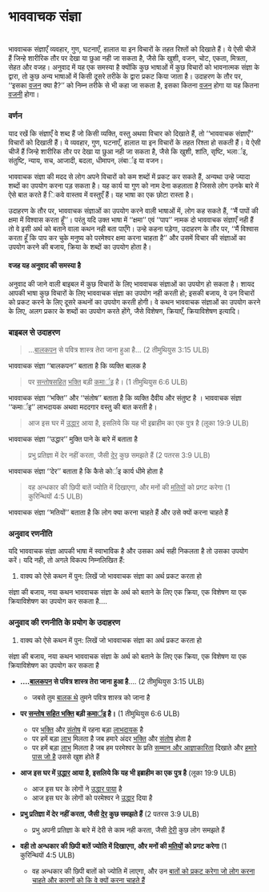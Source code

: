 # भाववाचक संज्ञा

 #

भाववाचक संज्ञाएँ व्यवहार, गुण, घटनाएँ, हालात या इन विचारों के तहत रिश्तों को दिखाते हैं। ये ऐसी चीजें हैं जिन्हे शारीरिक तौर पर देखा या छुआ नही जा सकता है, जैसे कि खुशी, वजन, चोट, एकता, मित्रता, सेहत और वजह। अनुवाद में यह एक समस्या है क्योंकि कुछ भाषाओं में कुछ विचारों को भावनात्मक संज्ञा के द्वारा, तो कुछ अन्य भाषाओं में किसी दूसरे तरीके के द्वारा प्रकट किया जाता है। उदाहरण के तौर पर, ‘‘इसका <u>वजन</u> क्या है?’’ को निम्न तरीके से भी कहा जा सकता है, इसका कितना <u>वजन</u> होगा या यह कितना <u>वजनी</u> होगा। 

### वर्णन

याद रखें कि संज्ञाएँ वे शब्द हैं जो किसी व्यक्ति, वस्तु अथवा विचार को दिखाते हैं, तो ‘‘भाववाचक संज्ञाएँ’’ विचारों को दिखाती हैं। ये व्यवहार, गुण, घटनाएँ, हालात या इन विचारों के तहत रिश्ता हो सकती हैं। ये ऐसी चीजें हैं जिन्हे शारीरिक तौर पर देखा या छुआ नही जा सकता है, जैसे कि खुशी, शांति, सृष्टि, भलार्इ, संतुष्टि, न्याय, सच, आजादी, बदला, धीमापन, लंबार्इ या वजन। 

भाववाचक संज्ञा की मदद से लोग अपने विचारों को कम शब्दों में प्रकट कर सकते हैं, अन्यथा उन्हे ज्यादा शब्दों का उपयोग करना पड़ सकता है। यह कार्य या गुण को नाम देना कहलाता है जिससे लोग उनके बारे में ऐसे बात करते हैं  िकवे वास्तव में वस्तुएँ हैं। यह भाषा का एक छोटा रास्ता है। 

उदाहरण के तौर पर, भाववाचक संज्ञाओं का उपयोग करने वाली भाषाओं में, लोग कह सकते हैं, ‘‘मैं पापों की क्षमा में विश्वास करता हूँ’’। परंतु यदि उक्त भाषा में ‘‘क्षमा’’ एवं ‘‘पाप’’ नामक दो भाववाचक संज्ञाएँ नही हैं तो वे इसी अर्थ को बताने वाला कथन नही बता पाएँगे। उन्हे कहना पड़ेगा, उदाहरण के तौर पर, ‘‘मैं विश्वास करता हूँ कि पाप कर चुके मनुष्य को परमेश्वर क्षमा करना चाहता है’’ और उसमें विचार की संज्ञाओं का उपयोग करने की बजाय, क्रिया के शब्दों का उपयोग होता है।

#### वजह यह अनुवाद की समस्या है

अनुवाद की जाने वाली बाइबल में कुछ विचारों के लिए भाववाचक संज्ञाओं का उपयोग हो सकता है। शायद आपकी भाषा कुछ विचारों के लिए भाववाचक संज्ञा का उपयोग नही करती हो; इसकी बजाय, वे उन विचारों को प्रकट करने के लिए दूसरे कथनों का उपयोग करती होगी। वे कथन भाववाचक संज्ञाओं का उपयोग करने के लिए, अलग प्रकार के शब्दों का उपयोग करते होंगे, जैसे विशेषण, क्रियाएँ, क्रियाविशेषण इत्यादि।

### बाइबल से उदाहरण

>...<u>बालकपन</u> से पवित्र शास्त्र तेरा जाना हुआ है... (2 तीमुथियुस 3:15 ULB)

भाववाचक संज्ञा ‘‘बालकपन’’ बताता है कि व्यक्ति बालक है

>पर <u>सन्तोषसहित</u> <u>भक्ति</u> बड़ी <u>कमार्इ</u> है। (1 तीमुथियुस 6:6 ULB)

भाववाचक संज्ञा ‘‘भक्ति’’ और ‘‘संतोष’’ बताता है कि व्यक्ति दैवीय और संतुष्ट है । भाववाचक संज्ञा ‘‘कमार्इ’’ लाभदायक अथवा मददगार वस्तु की बात करती है।

>आज इस घर में <u>उद्धार</u> आया है, इसलिये कि यह भी इब्राहीम का एक पुत्र है (लूका 19:9 ULB)

भाववाचक संज्ञा ‘‘उद्धार’’ मुक्ति पाने के बारे में बताता है

>प्रभु प्रतिज्ञा में देर नहीं करता, जैसी <u>देर</u> कुछ समझते हैं (2 पतरस 3:9 ULB)

भाववाचक संज्ञा ‘‘देर’’ बताता है कि कैसे कोर्इ कार्य धीमे होता है

>वह अन्धकार की छिपी बातें ज्योति में दिखाएगा, और मनों की <u>मतियों</u> को प्रगट करेगा (1 कुरिन्थियों 4:5 ULB)

भाववाचक संज्ञा ‘‘मतियों’’ बताता है कि लोग क्या करना चाहते हैं और उसे क्यों करना चाहते हैं

### अनुवाद रणनीति

यदि भाववाचक संज्ञा आपकी भाषा में स्वाभाविक है और उसका अर्थ सही निकलता है तो उसका उपयोग करें। यदि नही, तो अगले विकल्प निम्नलिखित हैं:

1. वाक्य को ऐसे कथन में पुन: लिखें जो भाववाचक संज्ञा का अर्थ प्रकट करता हो

संज्ञा की बजाय, नया कथन भाववाचक संज्ञा के अर्थ को बताने के लिए एक क्रिया, एक विशेषण या एक क्रियाविशेषण का उपयोग कर सकता है....

### अनुवाद की रणनीति के प्रयोग के उदाहरण

1. वाक्य को ऐसे कथन में पुन: लिखें जो भाववाचक संज्ञा का अर्थ प्रकट करता हो

संज्ञा की बजाय, नया कथन भाववाचक संज्ञा के अर्थ को बताने के लिए एक क्रिया, एक विशेषण या एक क्रियाविशेषण का उपयोग कर सकता है

* **....<u>बालकपन</u> से पवित्र शास्त्र तेरा जाना हुआ है**.... (2 तीमुथियुस 3:15 ULB)

	* जबसे तुम <u>बालक थे</u> तुमने पवित्र शास्त्र को जाना है

* **पर <u>सन्तोष सहित भक्ति</u> बड़ी <u>कमार्इ</u> है।** (1 तीमुथियुस 6:6 ULB)

	* पर <u>भक्ति</u> और <u>संतोष</u> में रहना बड़ा <u>लाभदायक</u> है
	* पर हमें बड़ा <u>लाभ</u> मिलता है जब हमारे अंदर <u>भक्ति</u> और <u>संतोष</u> होता है
	* पर हमें बड़ा <u>लाभ</u> मिलता है जब हम परमेश्वर के प्रति <u>सम्मान और आज्ञाकारिता</u> दिखाते और <u>हमारे पास जो है</u> उससे खुश होते हैं

* **आज इस घर में <u>उद्धार</u> आया है, इसलिये कि यह भी इब्राहीम का एक पुत्र है**  (लूका 19:9 ULB)

	* आज इस घर के लोगों ने <u>उद्धार पाया</u> है
	* आज इस घर के लोगों को परमेश्वर ने <u>उद्धार</u> दिया है

* **प्रभु प्रतिज्ञा में देर नहीं करता, जैसी <u>देर</u> कुछ समझते हैं** (2 पतरस 3:9 ULB)

	* प्रभु अपनी प्रतिज्ञा के बारे में देरी से काम नही करता, जैसी <u>देरी</u> कुछ लोग समझते हैं

* **वही तो अन्धकार की छिपी बातें ज्योति में दिखाएगा, और मनों की <u>मतियों</u> को प्रगट करेगा** (1 कुरिन्थियों 4:5 ULB)

	* वह अन्धकार की छिपी बातों को ज्योति में लाएगा, और उन <u>बातों को प्रकट करेगा जो लोग करना चाहते और कारणों को कि वे क्यों करना चाहते हैं</u>

